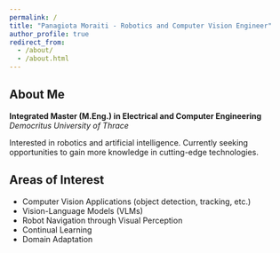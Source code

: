 ```yaml
---
permalink: /
title: "Panagiota Moraiti - Robotics and Computer Vision Engineer"
author_profile: true
redirect_from: 
  - /about/
  - /about.html
---
```


## About Me

**Integrated Master (M.Eng.) in Electrical and Computer Engineering**  
*Democritus University of Thrace*

Interested in robotics and artificial intelligence. Currently seeking opportunities to gain more knowledge in cutting-edge technologies.

## Areas of Interest

- Computer Vision Applications (object detection, tracking, etc.)
- Vision-Language Models (VLMs)
- Robot Navigation through Visual Perception
- Continual Learning
- Domain Adaptation
